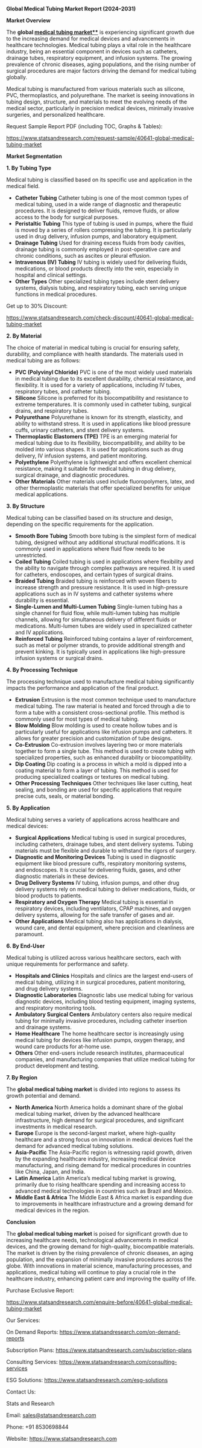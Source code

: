 ﻿**Global Medical Tubing Market Report (2024–2031)**

**Market Overview**

The **global [medical tubing market**](https://www.statsandresearch.com/report/40641-global-medical-tubing-market)** is experiencing significant growth due to the increasing demand for medical devices and advancements in healthcare technologies. Medical tubing plays a vital role in the healthcare industry, being an essential component in devices such as catheters, drainage tubes, respiratory equipment, and infusion systems. The growing prevalence of chronic diseases, aging populations, and the rising number of surgical procedures are major factors driving the demand for medical tubing globally.

Medical tubing is manufactured from various materials such as silicone, PVC, thermoplastics, and polyurethane. The market is seeing innovations in tubing design, structure, and materials to meet the evolving needs of the medical sector, particularly in precision medical devices, minimally invasive surgeries, and personalized healthcare.

Request Sample Report PDF (including TOC, Graphs & Tables):

<https://www.statsandresearch.com/request-sample/40641-global-medical-tubing-market>

**Market Segmentation**

**1. By Tubing Type**

Medical tubing is classified based on its specific use and application in the medical field.

- **Catheter Tubing**
  Catheter tubing is one of the most common types of medical tubing, used in a wide range of diagnostic and therapeutic procedures. It is designed to deliver fluids, remove fluids, or allow access to the body for surgical purposes.
- **Peristaltic Tubing**
  This type of tubing is used in pumps, where the fluid is moved by a series of rollers compressing the tubing. It is particularly used in drug delivery, infusion pumps, and laboratory equipment.
- **Drainage Tubing**
  Used for draining excess fluids from body cavities, drainage tubing is commonly employed in post-operative care and chronic conditions, such as ascites or pleural effusion.
- **Intravenous (IV) Tubing**
  IV tubing is widely used for delivering fluids, medications, or blood products directly into the vein, especially in hospital and clinical settings.
- **Other Types**
  Other specialized tubing types include stent delivery systems, dialysis tubing, and respiratory tubing, each serving unique functions in medical procedures.

Get up to 30% Discount:

<https://www.statsandresearch.com/check-discount/40641-global-medical-tubing-market>

**2. By Material**

The choice of material in medical tubing is crucial for ensuring safety, durability, and compliance with health standards. The materials used in medical tubing are as follows:

- **PVC (Polyvinyl Chloride)**
  PVC is one of the most widely used materials in medical tubing due to its excellent durability, chemical resistance, and flexibility. It is used for a variety of applications, including IV tubes, respiratory tubes, and catheter tubing.
- **Silicone**
  Silicone is preferred for its biocompatibility and resistance to extreme temperatures. It is commonly used in catheter tubing, surgical drains, and respiratory tubes.
- **Polyurethane**
  Polyurethane is known for its strength, elasticity, and ability to withstand stress. It is used in applications like blood pressure cuffs, urinary catheters, and stent delivery systems.
- **Thermoplastic Elastomers (TPE)**
  TPE is an emerging material for medical tubing due to its flexibility, biocompatibility, and ability to be molded into various shapes. It is used for applications such as drug delivery, IV infusion systems, and patient monitoring.
- **Polyethylene**
  Polyethylene is lightweight and offers excellent chemical resistance, making it suitable for medical tubing in drug delivery, surgical drainage, and diagnostic procedures.
- **Other Materials**
  Other materials used include fluoropolymers, latex, and other thermoplastic materials that offer specialized benefits for unique medical applications.

**3. By Structure**

Medical tubing can be classified based on its structure and design, depending on the specific requirements for the application.

- **Smooth Bore Tubing**
  Smooth bore tubing is the simplest form of medical tubing, designed without any additional structural modifications. It is commonly used in applications where fluid flow needs to be unrestricted.
- **Coiled Tubing**
  Coiled tubing is used in applications where flexibility and the ability to navigate through complex pathways are required. It is used for catheters, endoscopes, and certain types of surgical drains.
- **Braided Tubing**
  Braided tubing is reinforced with woven fibers to increase strength and pressure resistance. It is used in high-pressure applications such as in IV systems and catheter systems where durability is essential.
- **Single-Lumen and Multi-Lumen Tubing**
  Single-lumen tubing has a single channel for fluid flow, while multi-lumen tubing has multiple channels, allowing for simultaneous delivery of different fluids or medications. Multi-lumen tubes are widely used in specialized catheter and IV applications.
- **Reinforced Tubing**
  Reinforced tubing contains a layer of reinforcement, such as metal or polymer strands, to provide additional strength and prevent kinking. It is typically used in applications like high-pressure infusion systems or surgical drains.

**4. By Processing Technique**

The processing technique used to manufacture medical tubing significantly impacts the performance and application of the final product.

- **Extrusion**
  Extrusion is the most common technique used to manufacture medical tubing. The raw material is heated and forced through a die to form a tube with a consistent cross-sectional profile. This method is commonly used for most types of medical tubing.
- **Blow Molding**
  Blow molding is used to create hollow tubes and is particularly useful for applications like infusion pumps and catheters. It allows for greater precision and customization of tube designs.
- **Co-Extrusion**
  Co-extrusion involves layering two or more materials together to form a single tube. This method is used to create tubing with specialized properties, such as enhanced durability or biocompatibility.
- **Dip Coating**
  Dip coating is a process in which a mold is dipped into a coating material to form a layer of tubing. This method is used for producing specialized coatings or textures on medical tubing.
- **Other Processing Techniques**
  Other techniques like laser cutting, heat sealing, and bonding are used for specific applications that require precise cuts, seals, or material bonding.

**5. By Application**

Medical tubing serves a variety of applications across healthcare and medical devices:

- **Surgical Applications**
  Medical tubing is used in surgical procedures, including catheters, drainage tubes, and stent delivery systems. Tubing materials must be flexible and durable to withstand the rigors of surgery.
- **Diagnostic and Monitoring Devices**
  Tubing is used in diagnostic equipment like blood pressure cuffs, respiratory monitoring systems, and endoscopes. It is crucial for delivering fluids, gases, and other diagnostic materials in these devices.
- **Drug Delivery Systems**
  IV tubing, infusion pumps, and other drug delivery systems rely on medical tubing to deliver medications, fluids, or blood products to patients.
- **Respiratory and Oxygen Therapy**
  Medical tubing is essential in respiratory devices, including ventilators, CPAP machines, and oxygen delivery systems, allowing for the safe transfer of gases and air.
- **Other Applications**
  Medical tubing also has applications in dialysis, wound care, and dental equipment, where precision and cleanliness are paramount.

**6. By End-User**

Medical tubing is utilized across various healthcare sectors, each with unique requirements for performance and safety.

- **Hospitals and Clinics**
  Hospitals and clinics are the largest end-users of medical tubing, utilizing it in surgical procedures, patient monitoring, and drug delivery systems.
- **Diagnostic Laboratories**
  Diagnostic labs use medical tubing for various diagnostic devices, including blood testing equipment, imaging systems, and respiratory monitoring tools.
- **Ambulatory Surgical Centers**
  Ambulatory centers also require medical tubing for minimally invasive procedures, including catheter insertion and drainage systems.
- **Home Healthcare**
  The home healthcare sector is increasingly using medical tubing for devices like infusion pumps, oxygen therapy, and wound care products for at-home use.
- **Others**
  Other end-users include research institutes, pharmaceutical companies, and manufacturing companies that utilize medical tubing for product development and testing.

**7. By Region**

The **global medical tubing market** is divided into regions to assess its growth potential and demand.

- **North America**
  North America holds a dominant share of the global medical tubing market, driven by the advanced healthcare infrastructure, high demand for surgical procedures, and significant investments in medical research.
- **Europe**
  Europe is the second-largest market, where high-quality healthcare and a strong focus on innovation in medical devices fuel the demand for advanced medical tubing solutions.
- **Asia-Pacific**
  The Asia-Pacific region is witnessing rapid growth, driven by the expanding healthcare industry, increasing medical device manufacturing, and rising demand for medical procedures in countries like China, Japan, and India.
- **Latin America**
  Latin America’s medical tubing market is growing, primarily due to rising healthcare spending and increasing access to advanced medical technologies in countries such as Brazil and Mexico.
- **Middle East & Africa**
  The Middle East & Africa market is expanding due to improvements in healthcare infrastructure and a growing demand for medical devices in the region.

**Conclusion**

The **global medical tubing market** is poised for significant growth due to increasing healthcare needs, technological advancements in medical devices, and the growing demand for high-quality, biocompatible materials. The market is driven by the rising prevalence of chronic diseases, an aging population, and the expansion of minimally invasive procedures across the globe. With innovations in material science, manufacturing processes, and applications, medical tubing will continue to play a crucial role in the healthcare industry, enhancing patient care and improving the quality of life.




Purchase Exclusive Report:

<https://www.statsandresearch.com/enquire-before/40641-global-medical-tubing-market>



Our Services:

On Demand Reports: <https://www.statsandresearch.com/on-demand-reports>

Subscription Plans: <https://www.statsandresearch.com/subscription-plans>

Consulting Services: <https://www.statsandresearch.com/consulting-services>

ESG Solutions: <https://www.statsandresearch.com/esg-solutions>

Contact Us:

Stats and Research

Email: <sales@statsandresearch.com>

Phone: +91 8530698844

Website: <https://www.statsandresearch.com>







